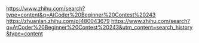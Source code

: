 https://www.zhihu.com/search?type=content&q=AtCoder%20Beginner%20Contest%20243
https://zhuanlan.zhihu.com/p/480043679
https://www.zhihu.com/search?q=AtCoder%20Beginner%20Contest%20243&utm_content=search_history&type=content
